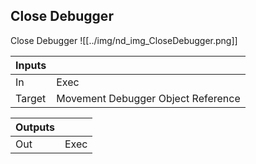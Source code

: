 ## Close Debugger
Close Debugger
![[../img/nd_img_CloseDebugger.png]]

|Inputs||
|--|--|
| In | Exec |
| Target | Movement Debugger Object Reference |

|Outputs||
|--|--|
| Out | Exec |

